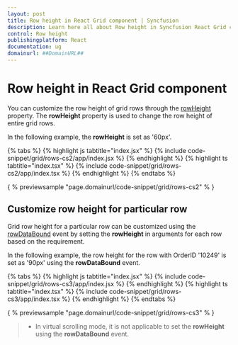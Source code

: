 ```yaml
---
layout: post
title: Row height in React Grid component | Syncfusion
description: Learn here all about Row height in Syncfusion React Grid component of Syncfusion Essential JS 2 and more.
control: Row height 
publishingplatform: React
documentation: ug
domainurl: ##DomainURL##
---
```


# Row height in React Grid component

You can customize the row height of grid rows through the [rowHeight](https://ej2.syncfusion.com/angular/documentation/api/grid/#rowheight) property. The **rowHeight** property is used to change the row height of entire grid rows.

In the following example, the **rowHeight** is set as '60px'.

{% tabs %}
{% highlight js tabtitle="index.jsx" %}
{% include code-snippet/grid/rows-cs2/app/index.jsx %}
{% endhighlight %}
{% highlight ts tabtitle="index.tsx" %}
{% include code-snippet/grid/rows-cs2/app/index.tsx %}
{% endhighlight %}
{% endtabs %}

{ % previewsample "page.domainurl/code-snippet/grid/rows-cs2" % }

## Customize row height for particular row

Grid row height for a particular row can be customized using the [rowDataBound](https://ej2.syncfusion.com/angular/documentation/api/grid/#rowdatabound) event by setting the **rowHeight** in arguments for each row based on the requirement.

In the following example, the row height for the row with OrderID '10249' is set as '90px' using the **rowDataBound** event.

{% tabs %}
{% highlight js tabtitle="index.jsx" %}
{% include code-snippet/grid/rows-cs3/app/index.jsx %}
{% endhighlight %}
{% highlight ts tabtitle="index.tsx" %}
{% include code-snippet/grid/rows-cs3/app/index.tsx %}
{% endhighlight %}
{% endtabs %}

{ % previewsample "page.domainurl/code-snippet/grid/rows-cs3" % }

> * In virtual scrolling mode, it is not applicable to set the **rowHeight** using the **rowDataBound** event.